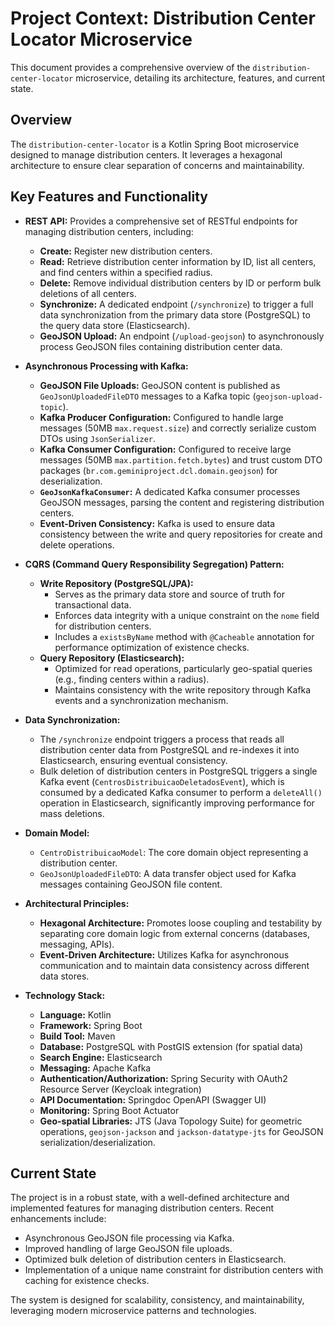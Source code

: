 # Project Context: Distribution Center Locator Microservice

This document provides a comprehensive overview of the `distribution-center-locator` microservice, detailing its architecture, features, and current state.

## Overview

The `distribution-center-locator` is a Kotlin Spring Boot microservice designed to manage distribution centers. It leverages a hexagonal architecture to ensure clear separation of concerns and maintainability.

## Key Features and Functionality

*   **REST API:** Provides a comprehensive set of RESTful endpoints for managing distribution centers, including:
    *   **Create:** Register new distribution centers.
    *   **Read:** Retrieve distribution center information by ID, list all centers, and find centers within a specified radius.
    *   **Delete:** Remove individual distribution centers by ID or perform bulk deletions of all centers.
    *   **Synchronize:** A dedicated endpoint (`/synchronize`) to trigger a full data synchronization from the primary data store (PostgreSQL) to the query data store (Elasticsearch).
    *   **GeoJSON Upload:** An endpoint (`/upload-geojson`) to asynchronously process GeoJSON files containing distribution center data.

*   **Asynchronous Processing with Kafka:**
    *   **GeoJSON File Uploads:** GeoJSON content is published as `GeoJsonUploadedFileDTO` messages to a Kafka topic (`geojson-upload-topic`).
    *   **Kafka Producer Configuration:** Configured to handle large messages (50MB `max.request.size`) and correctly serialize custom DTOs using `JsonSerializer`.
    *   **Kafka Consumer Configuration:** Configured to receive large messages (50MB `max.partition.fetch.bytes`) and trust custom DTO packages (`br.com.geminiproject.dcl.domain.geojson`) for deserialization.
    *   **`GeoJsonKafkaConsumer`:** A dedicated Kafka consumer processes GeoJSON messages, parsing the content and registering distribution centers.
    *   **Event-Driven Consistency:** Kafka is used to ensure data consistency between the write and query repositories for create and delete operations.

*   **CQRS (Command Query Responsibility Segregation) Pattern:**
    *   **Write Repository (PostgreSQL/JPA):**
        *   Serves as the primary data store and source of truth for transactional data.
        *   Enforces data integrity with a unique constraint on the `nome` field for distribution centers.
        *   Includes a `existsByName` method with `@Cacheable` annotation for performance optimization of existence checks.
    *   **Query Repository (Elasticsearch):**
        *   Optimized for read operations, particularly geo-spatial queries (e.g., finding centers within a radius).
        *   Maintains consistency with the write repository through Kafka events and a synchronization mechanism.

*   **Data Synchronization:**
    *   The `/synchronize` endpoint triggers a process that reads all distribution center data from PostgreSQL and re-indexes it into Elasticsearch, ensuring eventual consistency.
    *   Bulk deletion of distribution centers in PostgreSQL triggers a single Kafka event (`CentrosDistribuicaoDeletadosEvent`), which is consumed by a dedicated Kafka consumer to perform a `deleteAll()` operation in Elasticsearch, significantly improving performance for mass deletions.

*   **Domain Model:**
    *   `CentroDistribuicaoModel`: The core domain object representing a distribution center.
    *   `GeoJsonUploadedFileDTO`: A data transfer object used for Kafka messages containing GeoJSON file content.

*   **Architectural Principles:**
    *   **Hexagonal Architecture:** Promotes loose coupling and testability by separating core domain logic from external concerns (databases, messaging, APIs).
    *   **Event-Driven Architecture:** Utilizes Kafka for asynchronous communication and to maintain data consistency across different data stores.

*   **Technology Stack:**
    *   **Language:** Kotlin
    *   **Framework:** Spring Boot
    *   **Build Tool:** Maven
    *   **Database:** PostgreSQL with PostGIS extension (for spatial data)
    *   **Search Engine:** Elasticsearch
    *   **Messaging:** Apache Kafka
    *   **Authentication/Authorization:** Spring Security with OAuth2 Resource Server (Keycloak integration)
    *   **API Documentation:** Springdoc OpenAPI (Swagger UI)
    *   **Monitoring:** Spring Boot Actuator
    *   **Geo-spatial Libraries:** JTS (Java Topology Suite) for geometric operations, `geojson-jackson` and `jackson-datatype-jts` for GeoJSON serialization/deserialization.

## Current State

The project is in a robust state, with a well-defined architecture and implemented features for managing distribution centers. Recent enhancements include:

*   Asynchronous GeoJSON file processing via Kafka.
*   Improved handling of large GeoJSON file uploads.
*   Optimized bulk deletion of distribution centers in Elasticsearch.
*   Implementation of a unique name constraint for distribution centers with caching for existence checks.

The system is designed for scalability, consistency, and maintainability, leveraging modern microservice patterns and technologies.
